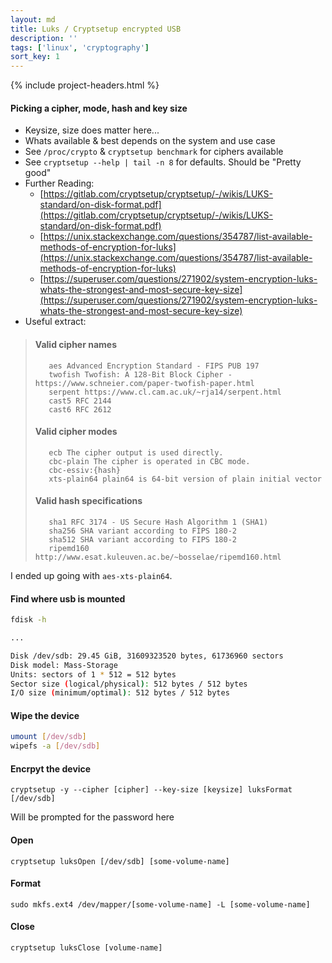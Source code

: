 ```yaml
---
layout: md
title: Luks / Cryptsetup encrypted USB
description: ''
tags: ['linux', 'cryptography']
sort_key: 1
---
```


{% include project-headers.html %}

#### Picking a cipher, mode, hash and key size
- Keysize, size does matter here...
- Whats available & best depends on the system and use case
- See `/proc/crypto` & `cryptsetup benchmark` for ciphers available 
- See `cryptsetup --help | tail -n 8` for defaults. Should be "Pretty good"
- Further Reading: 
  - [https://gitlab.com/cryptsetup/cryptsetup/-/wikis/LUKS-standard/on-disk-format.pdf](https://gitlab.com/cryptsetup/cryptsetup/-/wikis/LUKS-standard/on-disk-format.pdf)
  - [https://unix.stackexchange.com/questions/354787/list-available-methods-of-encryption-for-luks](https://unix.stackexchange.com/questions/354787/list-available-methods-of-encryption-for-luks)
  - [https://superuser.com/questions/271902/system-encryption-luks-whats-the-strongest-and-most-secure-key-size](https://superuser.com/questions/271902/system-encryption-luks-whats-the-strongest-and-most-secure-key-size)
- Useful extract:
> #### Valid cipher names
>```
>    aes Advanced Encryption Standard - FIPS PUB 197
>    twofish Twofish: A 128-Bit Block Cipher - https://www.schneier.com/paper-twofish-paper.html
>    serpent https://www.cl.cam.ac.uk/~rja14/serpent.html
>    cast5 RFC 2144
>    cast6 RFC 2612
>```
> #### Valid cipher modes
>```
>    ecb The cipher output is used directly.
>    cbc-plain The cipher is operated in CBC mode. 
>    cbc-essiv:{hash}
>    xts-plain64 plain64 is 64-bit version of plain initial vector
>```
> #### Valid hash specifications
>```
>    sha1 RFC 3174 - US Secure Hash Algorithm 1 (SHA1)
>    sha256 SHA variant according to FIPS 180-2
>    sha512 SHA variant according to FIPS 180-2
>    ripemd160 http://www.esat.kuleuven.ac.be/~bosselae/ripemd160.html
>```

I ended up going with `aes-xts-plain64`.

#### Find where usb is mounted
```bash
fdisk -h

...

Disk /dev/sdb: 29.45 GiB, 31609323520 bytes, 61736960 sectors
Disk model: Mass-Storage
Units: sectors of 1 * 512 = 512 bytes
Sector size (logical/physical): 512 bytes / 512 bytes
I/O size (minimum/optimal): 512 bytes / 512 bytes
```

#### Wipe the device
```bash
umount [/dev/sdb]
wipefs -a [/dev/sdb]
```

#### Encrpyt the device
```
cryptsetup -y --cipher [cipher] --key-size [keysize] luksFormat [/dev/sdb]
```
Will be prompted for the password here

#### Open
```
cryptsetup luksOpen [/dev/sdb] [some-volume-name]
```

#### Format
```
sudo mkfs.ext4 /dev/mapper/[some-volume-name] -L [some-volume-name]
```

#### Close
```
cryptsetup luksClose [volume-name]
```


